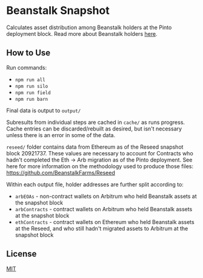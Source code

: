 [discord-badge]: https://img.shields.io/discord/1308123512216748105?label=Pinto%20Discord
[discord-url]: https://pinto.money/discord

# Beanstalk Snapshot

Calculates asset distribution among Beanstalk holders at the Pinto deployment block. Read more about Beanstalk holders [here](https://mirror.xyz/0x8F02813a0AC20affC2C7568e0CB9a7cE5288Ab27/2Ubk-rMAVxv1g3jLBq9ur_01_iq5lR6CN8zvcyHUwLM).

## How to Use

Run commands:

- `npm run all`
- `npm run silo`
- `npm run field`
- `npm run barn`

Final data is output to `output/`

Subresults from individual steps are cached in `cache/` as runs progress. Cache entries can be discarded/rebuilt as desired, but isn't necessary unless there is an error in some of the data.

`reseed/` folder contains data from Ethereum as of the Reseed snapshot block 20921737. These values are necessary to account for Contracts who hadn't completed the Eth -> Arb migration as of the Pinto deployment. See here for more information on the methodology used to produce those files: https://github.com/BeanstalkFarms/Reseed

Within each output file, holder addresses are further split according to:

- `arbEOAs` - non-contract wallets on Arbitrum who held Beanstalk assets at the snapshot block
- `arbContracts` - contract wallets on Arbitrum who held Beanstalk assets at the snapshot block
- `ethContracts` - contract wallets on Ethereum who held Beanstalk assets at the Reseed, and who still hadn't migrated assets to Arbitrum at the snapshot block

## License

[MIT](https://github.com/pinto-org/api/blob/main/LICENSE.txt)
